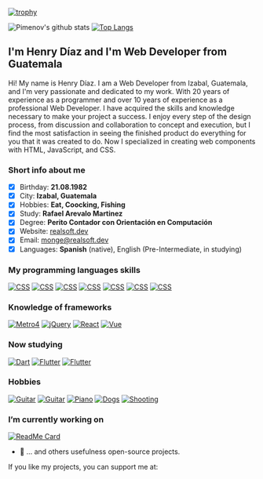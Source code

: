 [![trophy](https://github-profile-trophy.vercel.app/?username=intelguasoft&column=8&margin-w=2)](https://github.com/ryo-ma/github-profile-trophy)


![Pimenov's github stats](https://github-readme-stats.vercel.app/api?username=intelguasoft&show_icons=true&hide=prs,contribs&count_private=true)
[![Top Langs](https://github-readme-stats.vercel.app/api/top-langs/?username=intelguasoft&layout=compact&hide=kotlin)](https://github.com/intelguasoft?tab=repositories)

## I'm Henry Díaz and I'm Web Developer from Guatemala

Hi! My name is Henry Díaz. I am a Web Developer from Izabal, Guatemala, and I'm very passionate and dedicated to my work. With 20 years of experience as a programmer and over 10 years of experience as a professional Web Developer. I have acquired the skills and knowledge necessary to make your project a success. I enjoy every step of the design process, from discussion and collaboration to concept and execution, but I find the most satisfaction in seeing the finished product do everything for you that it was created to do. Now I specialized in creating web components with HTML, JavaScript, and CSS.

### Short info about me
- [x] Birthday: **21.08.1982**
- [x] City: **Izabal, Guatemala**
- [x] Hobbies: **Eat, Coocking, Fishing**
- [x] Study: **Rafael Arevalo Martinez**
- [x] Degree: **Perito Contador con Orientación en Computación**
- [x] Website: [realsoft.dev](https://realsoft.dev)
- [x] Email: [monge@realsoft.dev](mailto:monge@realsoft.dev)
- [x] Languages: **Spanish** (native), English (Pre-Intermediate, in studying)

### My programming languages skills

[![CSS](https://img.shields.io/badge/CSS-10%20years-brightgreen?style=for-the-badge)]()
[![CSS](https://img.shields.io/badge/LESS-8%20years-brightgreen?style=for-the-badge)]()
[![CSS](https://img.shields.io/badge/JavaScript-10%20years-brightgreen?style=for-the-badge)]()
[![CSS](https://img.shields.io/badge/HTML-10%20years-brightgreen?style=for-the-badge)]()
[![CSS](https://img.shields.io/badge/PHP-14%20years-brightgreen?style=for-the-badge)]()
[![CSS](https://img.shields.io/badge/MySQL-14%20years-brightgreen?style=for-the-badge)]()
[![CSS](https://img.shields.io/badge/SQL-14%20years-brightgreen?style=for-the-badge)]()

### Knowledge of frameworks

[![Metro4](https://img.shields.io/badge/Metro%204-8%20years-brightgreen?style=for-the-badge)]()
[![jQuery](https://img.shields.io/badge/jQuery-10%20years-brightgreen?style=for-the-badge)]()
[![React](https://img.shields.io/badge/React-4%20years-yellow?style=for-the-badge)]()
[![Vue](https://img.shields.io/badge/Vue-5%20years-red?style=for-the-badge)]()

### Now studying

[![Dart](https://img.shields.io/badge/Dart-Begin-blueviolet?style=for-the-badge)]()
[![Flutter](https://img.shields.io/badge/Flutter-Begin-blueviolet?style=for-the-badge)]()
[![Flutter](https://img.shields.io/badge/English-Pre%20Intermediate-blueviolet?style=for-the-badge)]()

### Hobbies

[![Guitar](https://img.shields.io/badge/Guitar-Open%20G-green?style=for-the-badge)]()
[![Guitar](https://img.shields.io/badge/Guitar-Standard-green?style=for-the-badge)]()
[![Piano](https://img.shields.io/badge/Forte-Piano-green?style=for-the-badge)]()
[![Dogs](https://img.shields.io/badge/Dog-training-green?style=for-the-badge)]()
[![Shooting](https://img.shields.io/badge/Applied-shooting-green?style=for-the-badge)]()

### I’m currently working on
[![ReadMe Card](https://github-readme-stats.vercel.app/api/pin/?username=corporation-camaleon&repo=camaleon.gt)](https://github.com/corporation-camaleon/camaleon.gt)

- 🔭 ... and others usefulness open-source projects.

If you like my projects, you can support me at: 


